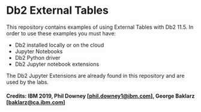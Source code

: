 # Db2 External Tables
This repository contains examples of using External Tables with Db2 11.5. In order to use these examples you must have:
* Db2 installed locally or on the cloud
* Jupyter Notebooks 
* Db2 Python driver
* Db2 Jupyter notebook extensions

The Db2 Jupyter Extensions are already found in this repository and are used by the labs.

#### Credits: IBM 2019, Phil Downey [phil.downey1@ibm.com], George Baklarz [baklarz@ca.ibm.com]
